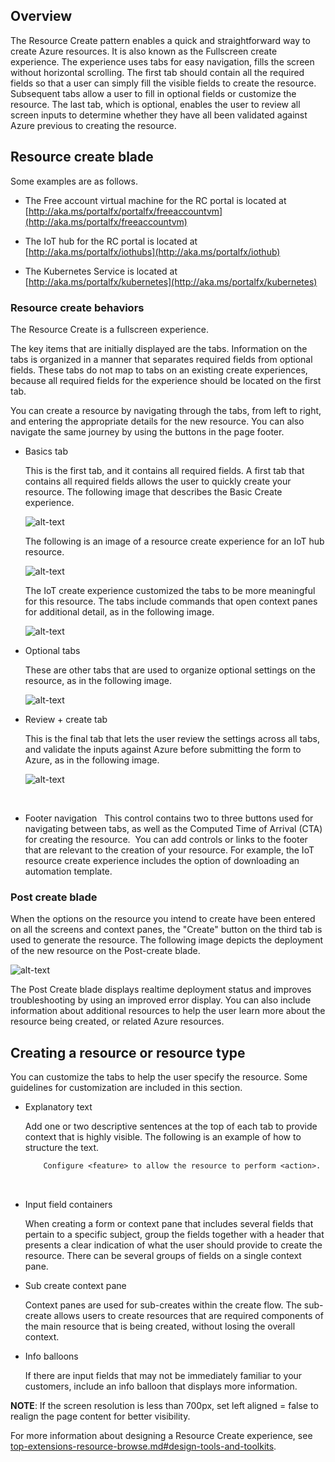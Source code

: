 
<a name="overview"></a>
## Overview

The Resource Create pattern enables a quick and straightforward way to create Azure resources. It is also known as the Fullscreen create experience. The experience uses tabs for easy navigation, fills the screen without horizontal scrolling.  The first tab should contain all the required fields so that a user can simply fill the visible fields to create the resource. Subsequent tabs allow a user to fill in optional fields or customize the resource. The last tab, which is optional, enables the user to review all screen inputs to determine whether they have all been validated against Azure previous to creating the resource.

<a name="resource-create-blade"></a>
## Resource create blade

Some examples are as follows.

* The Free account virtual machine for the RC portal is located at   [http://aka.ms/portalfx/portalfx/freeaccountvm](http://aka.ms/portalfx/freeaccountvm)

* The IoT hub for the RC portal is located at [http://aka.ms/portalfx/iothubs](http://aka.ms/portalfx/iothub)

 * The Kubernetes Service is located at [http://aka.ms/portalfx/kubernetes](http://aka.ms/portalfx/kubernetes)

<a name="resource-create-blade-resource-create-behaviors"></a>
### Resource create behaviors

The Resource Create is a fullscreen experience. 

The key items that are initially displayed are the tabs.  Information on the tabs is organized in a manner that separates required fields from optional fields. These tabs do not map to tabs on an existing create experiences, because all required fields for the experience should be located on the first tab.

You can create a resource by navigating through the tabs, from left to right, and entering the appropriate details for the new resource.  You can also navigate the same journey by using the buttons in the page footer. 


* Basics tab

    This is the first tab, and it contains all required fields. A first tab  that contains all required fields allows the user to quickly create your resource. The  following image that describes the Basic Create experience.

    ![alt-text](../media/top-extensions-resources/basicCreate.png "Resource basic tab")

    The following is an image of a resource create experience for an IoT hub resource.

    ![alt-text](../media/top-extensions-resources/basicIoTCreate.png "Creating an IoT hub")

    The IoT create experience customized the tabs to be more meaningful for this resource.   The tabs include commands that open context panes for additional detail, as in the following image.
      
    ![alt-text](../media/top-extensions-resources/reviewContextPane.png "Context Pane for user interaction")


* Optional tabs

    These are other tabs that are used to organize optional settings on the resource, as in the following image.

  
    ![alt-text](../media/top-extensions-resources/optionalCreate.png "Resource option tab")

* Review + create tab
 
    This is the final tab that lets the user review the settings across all tabs, and validate the inputs against Azure before submitting the form to Azure, as in the following image.
      
    ![alt-text](../media/top-extensions-resources/reviewCreate.png "Resource review tab")

 
* Footer navigation
 
    This control contains two to three buttons used for navigating between tabs, as well as the Computed Time of Arrival (CTA) for creating the resource.  You can add controls or links to the footer that are relevant to the creation of your resource.  For example, the IoT resource create experience includes the option of downloading an automation template.

<a name="resource-create-blade-post-create-blade"></a>
### Post create blade

When the options on the resource you intend to create have been entered on all the screens and context panes, the "Create" button on the third tab is used to generate the resource.  The following image depicts the deployment of the new resource on the Post-create blade.
    
![alt-text](../media/top-extensions-resources/reviewDeploy.png "New resource deployment")

The Post Create blade displays realtime deployment status and improves troubleshooting by using an improved error display.  You can also include information about additional resources to help the user learn more about the resource being created, or related Azure resources.

<a name="creating-a-resource-or-resource-type"></a>
## Creating a resource or resource type

You can customize the tabs to help the user specify the resource. Some guidelines for customization are included in this section.

* Explanatory text 

    Add one or two descriptive sentences at the top of each tab to provide context that is  highly visible. The following is an example of how to structure the text.
    
    ```txt
        Configure <feature> to allow the resource to perform <action>.
    ```
 
* Input field containers

    When creating a form or context pane that includes several fields that pertain to a specific subject, group the fields together with a header that presents a clear indication of what the user should provide to create the resource. There can be several groups of fields on a single context pane.
 
* Sub create context pane

    Context panes are used for sub-creates within the create flow. The sub-create allows users to create resources that are required components of the main resource that is being created, without losing the overall context. 
 
* Info balloons 

    If there are input fields that may not be immediately familiar to your customers, include an info balloon that displays more information. 

**NOTE**: If the screen resolution is less than 700px, set left aligned = false to realign the page content for better visibility.

For more information about designing a Resource Create experience, see [top-extensions-resource-browse.md#design-tools-and-toolkits](top-extensions-resource-browse.md#design-tools-and-toolkits).